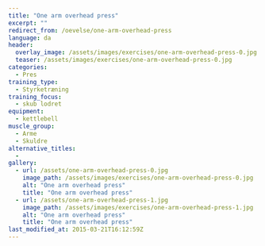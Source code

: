 ```yaml
---
title: "One arm overhead press"
excerpt: ""
redirect_from: /oevelse/one-arm-overhead-press
language: da
header:
  overlay_image: /assets/images/exercises/one-arm-overhead-press-0.jpg
  teaser: /assets/images/exercises/one-arm-overhead-press-0.jpg
categories:
  - Pres
training_type: 
  - Styrketræning
training_focus: 
  - skub lodret
equipment:
  - kettlebell
muscle_group:
  - Arme
  - Skuldre
alternative_titles:
  - 
gallery:
  - url: /assets/one-arm-overhead-press-0.jpg
    image_path: /assets/images/exercises/one-arm-overhead-press-0.jpg
    alt: "One arm overhead press"
    title: "One arm overhead press"
  - url: /assets/one-arm-overhead-press-1.jpg
    image_path: /assets/images/exercises/one-arm-overhead-press-1.jpg
    alt: "One arm overhead press"
    title: "One arm overhead press"
last_modified_at: 2015-03-21T16:12:59Z
---
```



